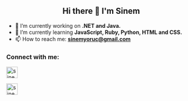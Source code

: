 <h2 align="center"> Hi there 👋 I'm Sinem </h2>

- 🔭 I’m currently working on **.NET and Java.**
- 🌱 I’m currently learning **JavaScript, Ruby, Python, HTML and CSS.**
- 📫 How to reach me: **sinemyoruc@gmail.com**

<h3 align="left">Connect with me:</h3>
<p align="left">
<a href="https://www.linkedin.com/in/sinem-yoruc/" target="blank" rel=”noopener”><img align="center" src="https://velanovascular.com/wp-content/uploads/2020/06/LinkedIn.png" alt="sinemyoruc" height="30" width="30" /></a>

<a href="https://www.instagram.com/sinem.yrc/" target="blank" rel=”noopener”><img align="center" src="https://upload.wikimedia.org/wikipedia/commons/thumb/e/e7/Instagram_logo_2016.svg/1200px-Instagram_logo_2016.svg.png" alt="sinemyrc" height="30" width="30" /></a>

</p>
